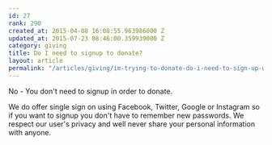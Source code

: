 ```yaml
---
id: 27
rank: 290
created_at: 2015-04-08 16:08:55.963986000 Z
updated_at: 2015-07-23 08:46:00.359939000 Z
category: giving
title: Do I need to signup to donate?
layout: article
permalink: "/articles/giving/im-trying-to-donate-do-i-need-to-sign-up-with-givey/"
---
```

No - You don't need to signup in order to donate. 
<p>
We do offer single sign on using Facebook, Twitter, Google or Instagram so if you want to signup you don't have to remember new passwords. We respect our user's privacy and well never share your personal information with anyone.
</p>